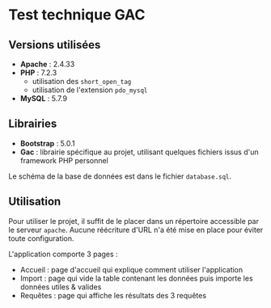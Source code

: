 # Test technique GAC

## Versions utilisées

- **Apache** : 2.4.33
- **PHP** : 7.2.3 
  + utilisation des `short_open_tag`
  + utilisation de l'extension `pdo_mysql`
- **MySQL** : 5.7.9

## Librairies

- **Bootstrap** : 5.0.1
- **Gac** : librairie spécifique au projet, utilisant quelques fichiers issus d'un framework PHP personnel

Le schéma de la base de données est dans le fichier `database.sql`.

## Utilisation

Pour utiliser le projet, il suffit de le placer dans un répertoire accessible par le serveur `apache`. Aucune réécriture d'URL n'a été mise en place pour éviter toute configuration.

L'application comporte 3 pages :

- Accueil : page d'accueil qui explique comment utiliser l'application
- Import : page qui vide la table contenant les données puis importe les données utiles & valides
- Requêtes : page qui affiche les résultats des 3 requêtes